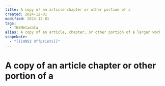 ```yaml
---
title: A copy of an article chapter or other portion of a
created: 2024-12-01
modified: 2024-12-01
tags:
  - TBSMetadata
alias: A copy of an article, chapter, or other portion of a larger work which is printed from the same plates and at the same time as the original, but issued separately.
scopeNote:
  - "[[14952 Offprints]]"
---
```

# A copy of an article chapter or other portion of a
